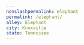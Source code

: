 ```yaml
---
﻿nonslashpermalink: elephant
permalink: /elephant/
alley: Elephant
city: Knoxville
state: Tennessee
---
```

